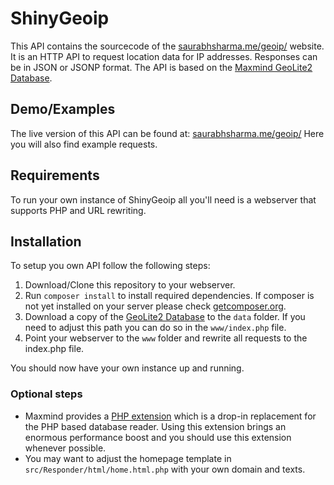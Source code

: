 ShinyGeoip
=====

This API contains the sourcecode of the [saurabhsharma.me/geoip/](http://saurabhsharma.me/geoip/) website. It is an HTTP API to
request location data for IP addresses. Responses can be in JSON or JSONP format.
The API is based on the [Maxmind GeoLite2 Database](http://dev.maxmind.com/geoip/geoip2/geolite2/).

## Demo/Examples
The live version of this API can be found at: [saurabhsharma.me/geoip/](http://saurabhsharma.me/geoip/)
Here you will also find example requests.
 
## Requirements
To run your own instance of ShinyGeoip all you'll need is a webserver that supports PHP and URL rewriting.

## Installation
To setup you own API follow the following steps:

1. Download/Clone this repository to your webserver.
2. Run ```composer install``` to install required dependencies. If composer is not yet installed on your server please
check [getcomposer.org](https://getcomposer.org/).
3. Download a copy of the [GeoLite2 Database](http://dev.maxmind.com/geoip/geoip2/geolite2/) to the ```data``` folder.
If you need to adjust this path you can do so in the ```www/index.php``` file.
4. Point your webserver to the ```www``` folder and rewrite all requests to the index.php file.

You should now have your own instance up and running.

### Optional steps

* Maxmind provides a [PHP extension](http://maxmind.github.io/GeoIP2-php/) which is a drop-in replacement for the
PHP based database reader. Using this extension brings an enormous performance boost and you should use this extension
whenever possible.
* You may want to adjust the homepage template in ```src/Responder/html/home.html.php``` with your own domain
and texts.
